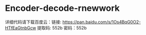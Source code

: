 # Encoder-decode-rnewwork
详细代码请下载百度云：链接: https://pan.baidu.com/s/1Os4BqG0O2-HTfEaGtnbGcw 提取码: 552b
密码：552b

